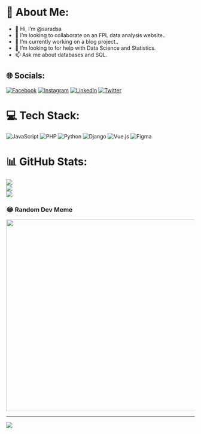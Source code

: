 # 💫 About Me:
- 👋 Hi, I’m @saradsa
- 👀 I’m looking to collaborate on an FPL data analysis website..
- 🌱 I’m currently working on a blog project..
- 💞️ I’m looking to for help with Data Science and Statistics.
- 📫 Ask me about databases and SQL.                


## 🌐 Socials:
[![Facebook](https://img.shields.io/badge/Facebook-%231877F2.svg?logo=Facebook&logoColor=white)](https://facebook.com/sarad.sapkota.3) [![Instagram](https://img.shields.io/badge/Instagram-%23E4405F.svg?logo=Instagram&logoColor=white)](https://instagram.com/sarad_sa) [![LinkedIn](https://img.shields.io/badge/LinkedIn-%230077B5.svg?logo=linkedin&logoColor=white)](https://linkedin.com/in/sarad-sapkota) [![Twitter](https://img.shields.io/badge/Twitter-%231DA1F2.svg?logo=Twitter&logoColor=white)](https://twitter.com/SapkotaSarad) 

# 💻 Tech Stack:
![JavaScript](https://img.shields.io/badge/javascript-%23323330.svg?style=for-the-badge&logo=javascript&logoColor=%23F7DF1E) ![PHP](https://img.shields.io/badge/php-%23777BB4.svg?style=for-the-badge&logo=php&logoColor=white) ![Python](https://img.shields.io/badge/python-3670A0?style=for-the-badge&logo=python&logoColor=ffdd54) ![Django](https://img.shields.io/badge/django-%23092E20.svg?style=for-the-badge&logo=django&logoColor=white) ![Vue.js](https://img.shields.io/badge/vuejs-%2335495e.svg?style=for-the-badge&logo=vuedotjs&logoColor=%234FC08D) 	![Figma](https://img.shields.io/badge/figma-%23F24E1E.svg?style=for-the-badge&logo=figma&logoColor=white)
# 📊 GitHub Stats:
![](https://github-readme-stats.vercel.app/api?username=saradsa&theme=dark&hide_border=false&include_all_commits=false&count_private=false)<br/>
![](https://github-readme-streak-stats.herokuapp.com/?user=saradsa&theme=dark&hide_border=false)<br/>
![](https://github-readme-stats.vercel.app/api/top-langs/?username=saradsa&theme=dark&hide_border=false&include_all_commits=false&count_private=false&layout=compact)

### 😂 Random Dev Meme
<img src="https://random-memer.herokuapp.com/" width="512px"/>

---
[![](https://visitcount.itsvg.in/api?id=saradsa&icon=2&color=0)](https://visitcount.itsvg.in)

<!-- Proudly created with GPRM ( https://gprm.itsvg.in ) -->





<!---
saradsa/saradsa is a ✨ special ✨ repository because its `README.md` (this file) appears on your GitHub profile.
You can click the Preview link to take a look at your changes.
--->
